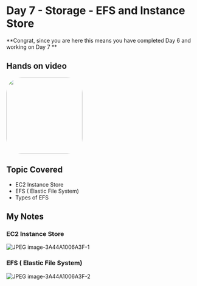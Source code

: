 # Day 7 - Storage - EFS and Instance Store

**Congrat, since you are here this means you have completed Day 6 and working on Day 7 **

## Hands on video
<a href="https://youtu.be/vRkf3_TfR4w">
<img src="https://i3.ytimg.com/vi/vRkf3_TfR4w/hqdefault.jpg" align="center" width="200" style="border-radius:40px" />
</a>

## Topic Covered
  - EC2 Instance Store
  - EFS ( Elastic File System)
  - Types of EFS

## My Notes

  ### EC2 Instance Store
  ![JPEG image-3A44A1006A3F-1](https://user-images.githubusercontent.com/41295276/120095430-90b9d700-c143-11eb-96a7-235939a12647.jpeg)
  
  ### EFS ( Elastic File System)
  ![JPEG image-3A44A1006A3F-2](https://user-images.githubusercontent.com/41295276/120095423-8bf52300-c143-11eb-8f78-f6b7f03c440f.jpeg)


